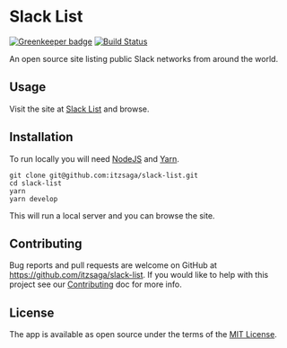 
# Slack List

[![Greenkeeper badge](https://badges.greenkeeper.io/itzsaga/slack-list.svg)](https://greenkeeper.io/) [![Build Status](https://travis-ci.org/itzsaga/slack-list.svg?branch=master)](https://travis-ci.org/itzsaga/slack-list)

An open source site listing public Slack networks from around the world.

## Usage

Visit the site at [Slack List](https://slack.directory) and browse.

## Installation

To run locally you will need [NodeJS](https://nodejs.org/) and [Yarn](https://yarnpkg.com).

```shell
git clone git@github.com:itzsaga/slack-list.git
cd slack-list
yarn
yarn develop
```

This will run a local server and you can browse the site.

## Contributing

Bug reports and pull requests are welcome on GitHub at https://github.com/itzsaga/slack-list. If you would like to help with this project see our [Contributing](./CONTRIBUTING.md) doc for more info.

## License

The app is available as open source under the terms of the [MIT License](./LICENSE).
